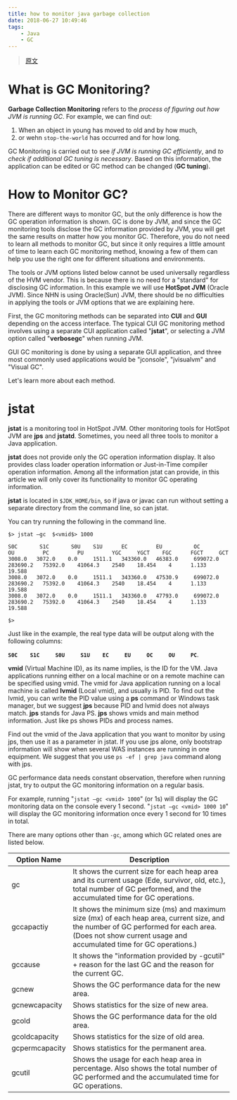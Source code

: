 ```yaml
---
title: how to monitor java garbage collection
date: 2018-06-27 10:49:46
tags:
    - Java
    - GC
---
```


> [原文](https://www.cubrid.org/blog/how-to-monitor-java-garbage-collection)


# What is GC Monitoring?
**Garbage Collection Monitoring** refers to the _process of figuring out how JVM is running GC_. For example, we can find out:

1. When an object in young has moved to old and by how much,
2. or wehn `stop-the-world` has occurred and for how long.

GC Monitoring is carried out to see _if JVM is running GC efficiently_, and _to check if additional GC tuning is necessary_. Based on this information, the application can be edited or GC method can be changed (**GC tuning**).

# How to Monitor GC?

There are different ways to monitor GC, but the only difference is how the GC operation information is shown. GC is done by JVM, and since the GC monitoring tools disclose the GC information provided by JVM, you will get the same results on matter how you monitor GC. Therefore, you do not need to learn all methods to monitor GC, but since it only requires a little amount of time to learn each GC monitoring method, knowing a few of them can help you use the right one for different situations and environments.

The tools or JVM options listed below cannot be used universally regardless of the HVM vendor. This is because there is no need for a "standard" for disclosing GC information. In this example we will use **HotSpot JVM** (Oracle JVM). Since NHN is using Oracle(Sun) JVM, there should be no difficulties in applying the tools or JVM options that we are explaining here.

First, the GC monitoring methods can be separated into **CUI** and **GUI** depending on the access interface. The typical CUI GC monitoring method involves using a separate CUI application called "**jstat**", or selecting a JVM option called "**verbosegc**" when running JVM.

GUI GC monitoring is done by using a separate GUI application, and three most commonly used applications would be "jconsole", "jvisualvm" and "Visual GC".

Let's learn more about each method.

# jstat

**jstat** is a monitoring tool in HotSpot JVM. Other monitoring tools for HotSpot JVM are **jps** and **jstatd**. Sometimes, you need all three tools to monitor a Java application.

**jstat** does not provide only the GC operation information display. It also provides class loader operation information or Just-in-Time compiler operation information. Among all the information jstat can provide, in this article we will only cover its functionality to monitor GC operating information.

**jstat** is located in `$JDK_HOME/bin`, so if java or javac can run without setting a separate directory from the command line, so can jstat.

You can try running the following in the command line.


```
$> jstat –gc  $<vmid$> 1000
 
S0C       S1C       S0U    S1U      EC         EU          OC         OU         PC         PU         YGC     YGCT    FGC      FGCT     GCT
3008.0   3072.0    0.0     1511.1   343360.0   46383.0     699072.0   283690.2   75392.0    41064.3    2540    18.454    4      1.133    19.588
3008.0   3072.0    0.0     1511.1   343360.0   47530.9     699072.0   283690.2   75392.0    41064.3    2540    18.454    4      1.133    19.588
3008.0   3072.0    0.0     1511.1   343360.0   47793.0     699072.0   283690.2   75392.0    41064.3    2540    18.454    4      1.133    19.588
 
$>
```

Just like in the example, the real type data will be output along with the following columns:

**`S0C    S1C     S0U     S1U    EC     EU     OC     OU     PC`**.

**vmid** (Virtual Machine ID), as its name implies, is the ID for the VM. Java applications running either on a local machine or on a remote machine can be specified using vmid. The vmid for Java application running on a local machine is called **lvmid** (Local vmid), and usually is PID. To find out the lvmid, you can write the PID value using a **ps** command or Windows task manager, but we suggest **jps** because PID and lvmid does not always match. **jps** stands for Java PS. **jps** shows vmids and main method information. Just like ps shows PIDs and process names.

Find out the vmid of the Java application that you want to monitor by using jps, then use it as a parameter in jstat. If you use jps alone, only bootstrap information will show when several WAS instances are running in one equipment. We suggest that you use `ps -ef | grep java` command along with jps.

GC performance data needs constant observation, therefore when running jstat, try to output the GC monitoring information on a regular basis. 

For example, running "`jstat –gc <vmid> 1000`" (or 1s) will display the GC monitoring data on the console every 1 second. "`jstat –gc <vmid> 1000 10`" will display the GC monitoring information once every 1 second for 10 times in total.

There are many options other than `-gc`, among which GC related ones are listed below.


Option Name	| Description
----|----------
gc|	It shows the current size for each heap area and its current usage (Ede, survivor, old, etc.), total number of GC performed, and the accumulated time for GC operations.
gccapactiy|	It shows the minimum size (ms) and maximum size (mx) of each heap area, current size, and the number of GC performed for each area. (Does not show current usage and accumulated time for GC operations.)
gccause|	It shows the "information provided by -gcutil" + reason for the last GC and the reason for the current GC.
gcnew|	Shows the GC performance data for the new area.
gcnewcapacity|	Shows statistics for the size of new area.
gcold|	Shows the GC performance data for the old area.
gcoldcapacity|	Shows statistics for the size of old area.
gcpermcapacity|	Shows statistics for the permanent area.
gcutil|	Shows the usage for each heap area in percentage. Also shows the total number of GC performed and the accumulated time for GC operations.



